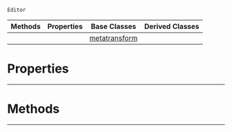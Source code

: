  `Editor`

|Methods|Properties|Base Classes|Derived Classes|
|---|---|---|---|
| | |[metatransform](https://github.com/ZilchEngine/ZilchDocs/blob/master/code_reference/class_reference/metatransform.md)| |


 #  Properties


---  
 #  Methods


---  
 

 